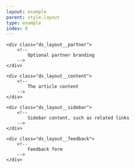 ```yaml
---
layout: example
parent: style.layout
type: example
index: 0
---
```

<main class="ds_layout  ds_layout--article">
    <div class="ds_layout__header">
        <!--
            A ds_article-header component or other header content
        -->
    </div>

    <div class="ds_layout__partner">
        <!--
            Optional partner branding
        -->
    </div>

    <div class="ds_layout__content">
        <!--
            The article content
        -->
    </div>

    <div class="ds_layout__sidebar">
        <!--
            Sidebar content, such as related links
        -->
    </div>

    <div class="ds_layout__feedback">
        <!--
            Feedback form
        -->
    </div>
</main>

